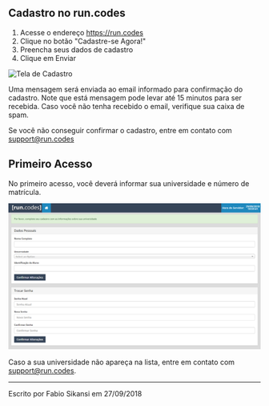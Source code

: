 ## Cadastro no run.codes

1. Acesse o endereço https://run.codes
2. Clique no botão "Cadastre-se Agora!"
3. Preencha seus dados de cadastro
4. Clique em Enviar

![Tela de Cadastro](images/cadastro.png)

Uma mensagem será enviada ao email informado para confirmação do cadastro. Note que está mensagem pode levar até 15 minutos para ser recebida. Caso você não tenha recebido o email, verifique sua caixa de spam.

Se você não conseguir confirmar o cadastro, entre em contato com support@run.codes

## Primeiro Acesso
No primeiro acesso, você deverá informar sua universidade e número de matrícula.

![Primeiro Acesso](images/PrimeiroAcesso.png)

Caso a sua universidade não apareça na lista, entre em contato com support@run.codes.

---

Escrito por Fabio Sikansi em 27/09/2018
